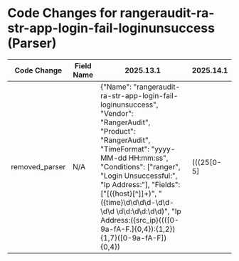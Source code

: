 # Code Changes for rangeraudit-ra-str-app-login-fail-loginunsuccess (Parser)

| Code Change | Field Name | 2025.13.1 | 2025.14.1 |
|-------------|------------|-----------|------------|
| removed_parser | N/A | {"Name": "rangeraudit-ra-str-app-login-fail-loginunsuccess", "Vendor": "RangerAudit", "Product": "RangerAudit", "TimeFormat": "yyyy-MM-dd HH:mm:ss", "Conditions": ["ranger", "Login Unsuccessful:", "Ip Address:"], "Fields": ["\[({host}[^\]]+)", "({time}\d\d\d\d-\d\d-\d\d \d\d:\d\d:\d\d)", "Ip Address:({src_ip}((([0-9a-fA-F.]{0,4}):{1,2}){1,7}([0-9a-fA-F]){0,4})|(((25[0-5]|(2[0-4]|1\d|[0-9]|)\d)\.?\b){4}))(:({src_port}\d+))?\s*\|\s*({failure_reason}.+?)\s*$", "({app}ranger)"], "ParserVersion": "v1.0.0"} | N/A |